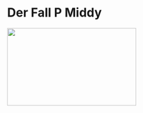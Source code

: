 <h1>
<h1>Der Fall P Middy</h1></h1>
<img src="(https://github.com/user-attachments/assets/40d330ea-27ef-404e-a71b-93f1e4d951fa)" width="300" height="180">

